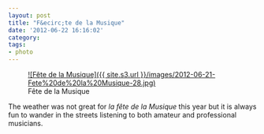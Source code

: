```yaml
---
layout: post
title: "F&ecirc;te de la Musique"
date: '2012-06-22 16:16:02'
category: 
tags:
- photo
---
```


<figure>
  <a href="{{ site.s3.url }}/images/2012-06-21-Fete%20de%20la%20Musique-28.jpg" rel="lightbox" title="F&ecirc;te de la Musique">
  ![F&ecirc;te de la Musique]({{ site.s3.url }}/images/2012-06-21-Fete%20de%20la%20Musique-28.jpg)
  </a>
  <figcaption>F&ecirc;te de la Musique</figcaption>
</figure>

The weather was not great for _la f&ecirc;te de la Musique_ this year but it is always fun to wander in the streets listening to both amateur and professional musicians.
